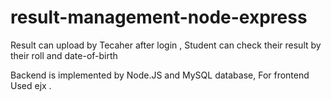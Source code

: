 # result-management-node-express

Result can upload by Tecaher after login ,
 Student can check their result by their roll and date-of-birth

 Backend is implemented by Node.JS and MySQL database, For frontend Used ejx .
